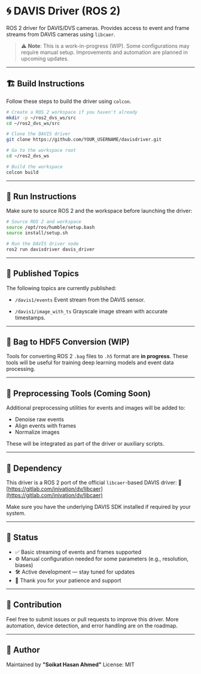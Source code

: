 # 🌀 DAVIS Driver (ROS 2)

ROS 2 driver for DAVIS/DVS cameras.
Provides access to event and frame streams from DAVIS cameras using `libcaer`.

> ⚠️ **Note**: This is a work-in-progress (WIP). Some configurations may require manual setup. Improvements and automation are planned in upcoming updates.

---

## 🏗️ Build Instructions

Follow these steps to build the driver using `colcon`.

```bash
# Create a ROS 2 workspace if you haven't already
mkdir -p ~/ros2_dvs_ws/src
cd ~/ros2_dvs_ws/src

# Clone the DAVIS driver
git clone https://github.com/YOUR_USERNAME/davisdriver.git

# Go to the workspace root
cd ~/ros2_dvs_ws

# Build the workspace
colcon build
```

---

## 🧪 Run Instructions

Make sure to source ROS 2 and the workspace before launching the driver:

```bash
# Source ROS 2 and workspace
source /opt/ros/humble/setup.bash
source install/setup.sh

# Run the DAVIS driver node
ros2 run davisdriver davis_driver
```

---

## 📡 Published Topics

The following topics are currently published:

* `/davis1/events`
  Event stream from the DAVIS sensor.

* `/davis1/image_with_ts`
  Grayscale image stream with accurate timestamps.

---

## 🔄 Bag to HDF5 Conversion (WIP)

Tools for converting ROS 2 `.bag` files to `.h5` format are **in progress**.
These tools will be useful for training deep learning models and event data processing.

---

## 🧹 Preprocessing Tools (Coming Soon)

Additional preprocessing utilities for events and images will be added to:

* Denoise raw events
* Align events with frames
* Normalize images

These will be integrated as part of the driver or auxiliary scripts.

---

## 📎 Dependency

This driver is a ROS 2 port of the official `libcaer`-based DAVIS driver:
🔗 [https://gitlab.com/inivation/dv/libcaer](https://gitlab.com/inivation/dv/libcaer)

Make sure you have the underlying DAVIS SDK installed if required by your system.

---

## 🚧 Status

* ✅ Basic streaming of events and frames supported
* ⚙️ Manual configuration needed for some parameters (e.g., resolution, biases)
* 🛠 Active development — stay tuned for updates
* 🙏 Thank you for your patience and support

---

## 🤝 Contribution

Feel free to submit issues or pull requests to improve this driver.
More automation, device detection, and error handling are on the roadmap.

---

## 👤 Author

Maintained by **"Soikat Hasan Ahmed"**
License: MIT
